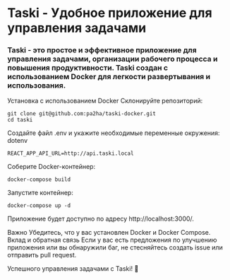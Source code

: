 
# Taski - Удобное приложение для управления задачами
### Taski - это простое и эффективное приложение для управления задачами, организации рабочего процесса и повышения продуктивности. Taski создан с использованием Docker для легкости развертывания и использования.

Установка с использованием Docker
Склонируйте репозиторий:
```
git clone git@github.com:pa2ha/taski-docker.git
cd taski
```
Создайте файл .env и укажите необходимые переменные окружения:
dotenv
```
REACT_APP_API_URL=http://api.taski.local
```
Соберите Docker-контейнер:
```
docker-compose build
```
Запустите контейнер:
```
docker-compose up -d
```
Приложение будет доступно по адресу http://localhost:3000/.

Важно
Убедитесь, что у вас установлен Docker и Docker Compose.
Вклад и обратная связь
Если у вас есть предложения по улучшению приложения или вы обнаружили баг, не стесняйтесь создать issue или отправить pull request.

Успешного управления задачами с Taski! 🚀
